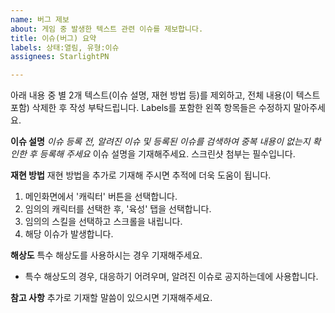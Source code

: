 ```yaml
---
name: 버그 제보
about: 게임 중 발생한 텍스트 관련 이슈를 제보합니다.
title: 이슈(버그) 요약
labels: 상태:열림, 유형:이슈
assignees: StarlightPN

---
```


아래 내용 중 별 2개 텍스트(이슈 설명, 재현 방법 등)를 제외하고, 전체 내용(이 텍스트 포함) 삭제한 후 작성 부탁드립니다.
Labels를 포함한 왼쪽 항목들은 수정하지 말아주세요.

**이슈 설명**
*이슈 등록 전, 알려진 이슈 및 등록된 이슈를 검색하여 중복 내용이 없는지 확인한 후 등록해 주세요*
이슈 설명을 기재해주세요.
스크린샷 첨부는 필수입니다.

**재현 방법**
재현 방법을 추가로 기재해 주시면 추적에 더욱 도움이 됩니다.
1. 메인화면에서 '캐릭터' 버튼을 선택합니다.
2. 임의의 캐릭터를 선택한 후, '육성' 탭을 선택합니다.
3. 임의의 스킬을 선택하고 스크롤을 내립니다.
4. 해당 이슈가 발생합니다.

**해상도**
특수 해상도를 사용하시는 경우 기재해주세요.
- 특수 해상도의 경우, 대응하기 어려우며, 알려진 이슈로 공지하는데에 사용합니다.

**참고 사항**
추가로 기재할 말씀이 있으시면 기재해주세요.
